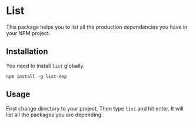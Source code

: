 # List
This package helps you to list all the production dependencies you have in your NPM project.

## Installation

You need to install `list` globally.

```
npm install -g list-dep
```

## Usage

First change directory to your project. Then type `list` and hit enter.
It will list all the packages you are depending.
